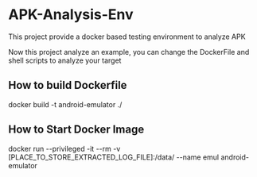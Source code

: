 # APK-Analysis-Env
This project provide a docker based testing environment to analyze APK

Now this project analyze an example, you can change the DockerFile and shell scripts to analyze your target

## How to build Dockerfile
docker build -t android-emulator ./

## How to Start Docker Image
docker run --privileged -it --rm -v [PLACE_TO_STORE_EXTRACTED_LOG_FILE]:/data/ --name emul android-emulator
